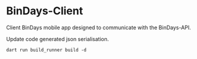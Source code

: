 # BinDays-Client

Client BinDays mobile app designed to communicate with the BinDays-API.

Update code generated json serialisation.

```
dart run build_runner build -d
```
